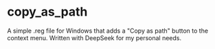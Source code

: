 # copy_as_path
A simple .reg file for Windows that adds a "Copy as path" button to the context menu. Written with DeepSeek for my personal needs.

